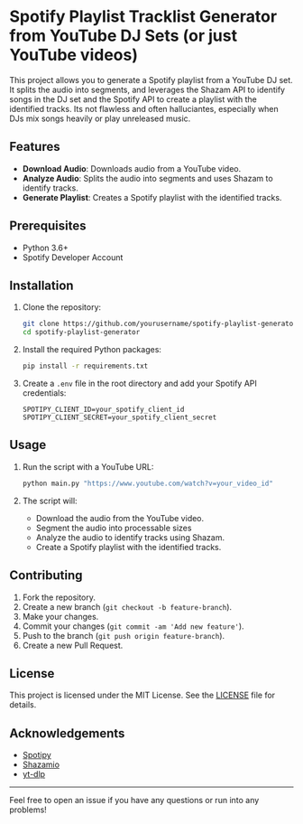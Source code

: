 # Spotify Playlist Tracklist Generator from YouTube DJ Sets (or just YouTube videos)

This project allows you to generate a Spotify playlist from a YouTube DJ set. It splits the audio into segments, and leverages the Shazam API to identify songs in the DJ set and the Spotify API to create a playlist with the identified tracks.
Its not flawless and often halluciantes, especially when DJs mix songs heavily or play unreleased music.

## Features

- **Download Audio**: Downloads audio from a YouTube video.
- **Analyze Audio**: Splits the audio into segments and uses Shazam to identify tracks.
- **Generate Playlist**: Creates a Spotify playlist with the identified tracks.

## Prerequisites

- Python 3.6+
- Spotify Developer Account

## Installation

1. Clone the repository:
    ```sh
    git clone https://github.com/yourusername/spotify-playlist-generator.git
    cd spotify-playlist-generator
    ```

2. Install the required Python packages:
    ```sh
    pip install -r requirements.txt
    ```

3. Create a `.env` file in the root directory and add your Spotify API credentials:
    ```env
    SPOTIPY_CLIENT_ID=your_spotify_client_id
    SPOTIPY_CLIENT_SECRET=your_spotify_client_secret
    ```

## Usage

1. Run the script with a YouTube URL:
    ```sh
    python main.py "https://www.youtube.com/watch?v=your_video_id"
    ```

2. The script will:
    - Download the audio from the YouTube video.
    - Segment the audio into processable sizes
    - Analyze the audio to identify tracks using Shazam.
    - Create a Spotify playlist with the identified tracks.



## Contributing

1. Fork the repository.
2. Create a new branch (`git checkout -b feature-branch`).
3. Make your changes.
4. Commit your changes (`git commit -am 'Add new feature'`).
5. Push to the branch (`git push origin feature-branch`).
6. Create a new Pull Request.

## License

This project is licensed under the MIT License. See the [LICENSE](LICENSE) file for details.

## Acknowledgements

- [Spotipy](https://spotipy.readthedocs.io/)
- [Shazamio](https://github.com/dotX12/shazamio)
- [yt-dlp](https://github.com/yt-dlp/yt-dlp)

---

Feel free to open an issue if you have any questions or run into any problems!
